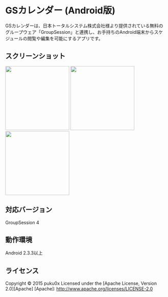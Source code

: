 # GSカレンダー (Android版)
GSカレンダーは、日本トータルシステム株式会社様より提供されている無料のグループウェア「GroupSession」と連携し、お手持ちのAndroid端末からスケジュールの閲覧や編集を可能にするアプリです。

## スクリーンショット
<img src=https://github.com/puku0x/gs-calendar/blob/master/screenshots/device-2015-08-11-095945.png width=200px> <img src=https://github.com/puku0x/gs-calendar/blob/master/screenshots/device-2015-07-04-174617.png width=200px> <img src=https://github.com/puku0x/gs-calendar/blob/master/screenshots/device-2015-07-04-174647.png width=200px>

## 対応バージョン
GroupSession 4

## 動作環境
Android 2.3.3以上

## ライセンス
Copyright &copy; 2015 puku0x
Licensed under the [Apache License, Version 2.0][Apache]
[Apache]: http://www.apache.org/licenses/LICENSE-2.0